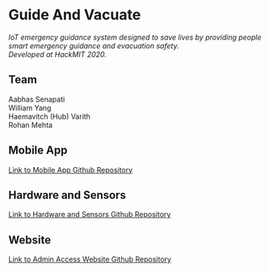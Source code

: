 # Guide And Vacuate
*IoT emergency guidance system designed to save lives by providing people smart emergency guidance and evacuation safety. <br/>Developed at HackMIT 2020.*

## Team
Aabhas Senapati <br/>
William Yang <br/>
Haemavitch (Hub) Varith <br/>
Rohan Mehta

## Mobile App
[Link to Mobile App Github Repository](https://github.com/iBessonob/GuideAndVacuate)

## Hardware and Sensors
[Link to Hardware and Sensors Github Repository](https://github.com/iBessonob/GuideAndVacuate-Hardware)

## Website
[Link to Admin Access Website Github Repository](https://github.com/iBessonob/GuideAndVacuate-WebApp)
